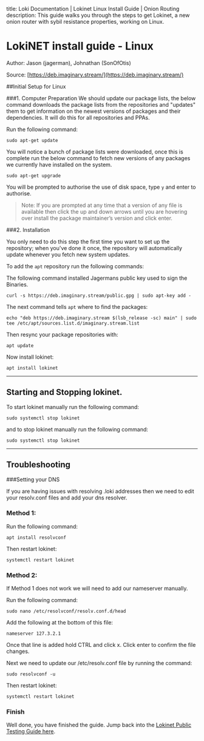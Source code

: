 title: Loki Documentation | Lokinet Linux Install Guide | Onion Routing
description: This guide walks you through the steps to get Lokinet, a new onion router with sybil resistance properties, working on Linux.

# LokiNET install guide - Linux
Author: Jason (jagerman), Johnathan (SonOfOtis)

Source: [https://deb.imaginary.stream/](https://deb.imaginary.stream/)

##Initial Setup for Linux

###1. Computer Preparation
We should update our package lists, the below command downloads the package lists from the repositories and "updates" them to get information on the newest versions of packages and their dependencies. It will do this for all repositories and PPAs.

Run the following command:

```
sudo apt-get update
```

You will notice a bunch of package lists were downloaded, once this is complete run the below command to fetch new versions of any packages we currently have installed on the system.

```
sudo apt-get upgrade
```

You will be prompted to authorise the use of disk space, type `y` and enter to authorise.

> Note: If you are prompted at any time that a version of any file is available then click the up and down arrows until you are hovering over install the package maintainer’s version and click enter.

###2. Installation

You only need to do this step the first time you want to set up the repository; when you've done it once, the repository will automatically update whenever you fetch new system updates.

To add the `apt` repository run the following commands:

The following command installed Jagermans public key used to sign the Binaries.

```
curl -s https://deb.imaginary.stream/public.gpg | sudo apt-key add -
```
The next command tells `apt` where to find the packages:
```
echo "deb https://deb.imaginary.stream $(lsb_release -sc) main" | sudo tee /etc/apt/sources.list.d/imaginary.stream.list
```
Then resync your package repositories with:
```
apt update
```
Now install lokinet:
```
apt install lokinet
```

--- 

## Starting and Stopping lokinet.

To start lokinet manually run the following command:
```
sudo systemctl stop lokinet
```

and to stop lokinet manually run the following command:
```
sudo systemctl stop lokinet
```

---

## Troubleshooting
###Setting your DNS 

If you are having issues with resolving .loki addresses then we need to edit your resolv.conf files and add your dns resolver.
### Method 1:

Run the following command:
```
apt install resolvconf
```

Then restart lokinet:

```
systemctl restart lokinet
```

### Method 2:
If Method 1 does not work we will need to add our nameserver manually.

Run the following command: 

```
sudo nano /etc/resolvconf/resolv.conf.d/head
```

Add the following at the bottom of this file:

```
nameserver 127.3.2.1
```

Once that line is added hold CTRL and click x. 
Click enter to confirm the file changes.

Next we need to update our /etc/resolv.conf file by running the command:

```
sudo resolvconf -u
```

Then restart lokinet:

```
systemctl restart lokinet
```

### Finish

Well done, you have finished the guide. Jump back into the [Lokinet Public Testing Guide here](../PublicTestingGuide/#2-accessing-snapps).



